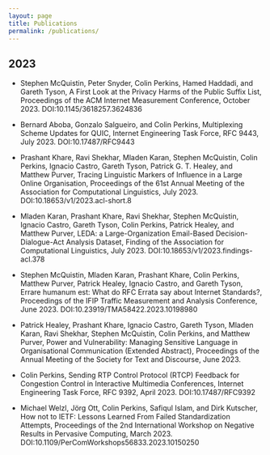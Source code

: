 ```yaml
---
layout: page
title: Publications
permalink: /publications/
---
```


## 2023

* Stephen McQuistin, Peter Snyder, Colin Perkins, Hamed Haddadi, and Gareth
  Tyson, A First Look at the Privacy Harms of the Public Suffix List,
  Proceedings of the ACM Internet Measurement Conference, October 2023.
  DOI:10.1145/3618257.3624836

* Bernard Aboba, Gonzalo Salgueiro, and Colin Perkins, Multiplexing Scheme
  Updates for QUIC, Internet Engineering Task Force, RFC 9443, July 2023.
  DOI:10.17487/RFC9443

* Prashant Khare, Ravi Shekhar, Mladen Karan, Stephen McQuistin, Colin
  Perkins, Ignacio Castro, Gareth Tyson, Patrick G. T. Healey, and Matthew
  Purver, Tracing Linguistic Markers of Influence in a Large Online
  Organisation, Proceedings of the 61st Annual Meeting of the Association for
  Computational Linguistics, July 2023. DOI:10.18653/v1/2023.acl-short.8

* Mladen Karan, Prashant Khare, Ravi Shekhar, Stephen McQuistin, Ignacio
  Castro, Gareth Tyson, Colin Perkins, Patrick Healey, and Matthew Purver,
  LEDA: a Large-Organization Email-Based Decision-Dialogue-Act Analysis
  Dataset, Finding of the Association for Computational Linguistics, July
  2023. DOI:10.18653/v1/2023.findings-acl.378

* Stephen McQuistin, Mladen Karan, Prashant Khare, Colin Perkins, Matthew
  Purver, Patrick Healey, Ignacio Castro, and Gareth Tyson, Errare humanum
  est: What do RFC Errata say about Internet Standards?, Proceedings of the
  IFIP Traffic Measurement and Analysis Conference, June 2023.
  DOI:10.23919/TMA58422.2023.10198980

* Patrick Healey, Prashant Khare, Ignacio Castro, Gareth Tyson, Mladen Karan,
  Ravi Shekhar, Stephen McQuistin, Colin Perkins, and Matthew Purver, Power
  and Vulnerability: Managing Sensitive Language in Organisational
  Communication (Extended Abstract), Proceedings of the Annual Meeting of the
  Society for Text and Discourse, June 2023.

* Colin Perkins, Sending RTP Control Protocol (RTCP) Feedback for Congestion
  Control in Interactive Multimedia Conferences, Internet Engineering Task
  Force, RFC 9392, April 2023. DOI:10.17487/RFC9392

* Michael Welzl, Jörg Ott, Colin Perkins, Safiqul Islam, and Dirk Kutscher,
  How not to IETF: Lessons Learned From Failed Standardization Attempts,
  Proceedings of the 2nd International Workshop on Negative Results in
  Pervasive Computing, March 2023.
  DOI:10.1109/PerComWorkshops56833.2023.10150250

